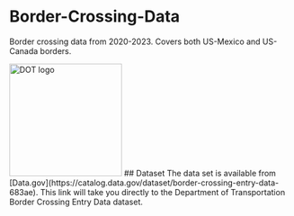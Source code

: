 # Border-Crossing-Data
Border crossing data from 2020-2023.  Covers both US-Mexico and US-Canada borders. 

<img src="https://upload.wikimedia.org/wikipedia/commons/8/81/US_DOT_Triskelion.png" alt="DOT logo" width="200px">
## Dataset
The data set is available from [Data.gov](https://catalog.data.gov/dataset/border-crossing-entry-data-683ae).  This
link will take you directly to the Department of Transportation Border Crossing Entry Data dataset.

